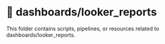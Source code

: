 # 📁 dashboards/looker_reports

This folder contains scripts, pipelines, or resources related to dashboards/looker_reports.
